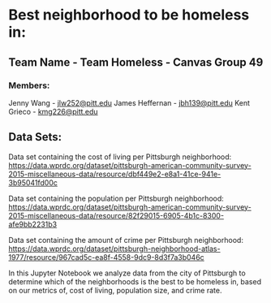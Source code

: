 # Best neighborhood to be homeless in:

## Team Name - Team Homeless - Canvas Group 49
### Members:
Jenny Wang - jlw252@pitt.edu
James Heffernan - jbh139@pitt.edu
Kent Grieco - kmg226@pitt.edu

## Data Sets:

Data set containing the cost of living per Pittsburgh neighborhood:
https://data.wprdc.org/dataset/pittsburgh-american-community-survey-2015-miscellaneous-data/resource/dbf449e2-e8a1-41ce-941e-3b95041fd00c

Data set containing the population per Pittsburgh neighborhood:
https://data.wprdc.org/dataset/pittsburgh-american-community-survey-2015-miscellaneous-data/resource/82f29015-6905-4b1c-8300-afe9bb2231b3 

Data set containing the amount of crime per Pittsburgh neighborhood:
https://data.wprdc.org/dataset/pittsburgh-neighborhood-atlas-1977/resource/967cad5c-ea8f-4558-9dc9-8d3f7a3b046c 

In this Jupyter Notebook we analyze data from the city of Pittsburgh to determine which of the neighborhoods is the best to be homeless in, based on our metrics of, cost of living, population size, and crime rate.
